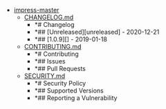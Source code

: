 - <a href = "E:\Node_projects\Node_Way\ArchivTSH_2\ArhivMetarhia_2\impress-master\cat.impress-master\dir.impress-master.md">impress-master</a>
    - <a href = "E:\Node_projects\Node_Way\ArchivTSH_2\ArhivMetarhia_2\impress-master\CHANGELOG.md">CHANGELOG.md</a>
        - *# Changelog
        - *## [Unreleased][unreleased] - 2020-12-21
        - *## [1.0.9][] - 2019-01-18
    - <a href = "E:\Node_projects\Node_Way\ArchivTSH_2\ArhivMetarhia_2\impress-master\CONTRIBUTING.md">CONTRIBUTING.md</a>
        - *# Contributing
        - *## Issues
        - *## Pull Requests
    - <a href = "E:\Node_projects\Node_Way\ArchivTSH_2\ArhivMetarhia_2\impress-master\SECURITY.md">SECURITY.md</a>
        - *# Security Policy
        - *## Supported Versions
        - *## Reporting a Vulnerability
